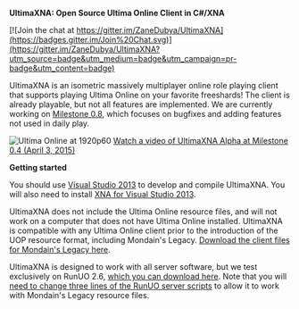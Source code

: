 **UltimaXNA: Open Source Ultima Online Client in C#/XNA**

[![Join the chat at https://gitter.im/ZaneDubya/UltimaXNA](https://badges.gitter.im/Join%20Chat.svg)](https://gitter.im/ZaneDubya/UltimaXNA?utm_source=badge&utm_medium=badge&utm_campaign=pr-badge&utm_content=badge)

UltimaXNA is an isometric massively multiplayer online role playing client that supports playing Ultima Online on your favorite freeshards! The client is already playable, but not all features are implemented. We are currently working on [Milestone 0.8](https://github.com/ZaneDubya/UltimaXNA/milestones), which focuses on bugfixes and adding features not used in daily play.

![Ultima Online at 1920p60](https://cloud.githubusercontent.com/assets/7041719/9290206/9215ffac-434f-11e5-8739-0739567008d1.jpg)
[Watch a video of UltimaXNA Alpha at Milestone 0.4 (April 3, 2015)](http://www.youtube.com/watch?v=gUfpQkLBdzE)

**Getting started**

You should use [Visual Studio 2013](https://www.visualstudio.com/en-us/products/visual-studio-express-vs.aspx) to develop and compile UltimaXNA. You will also need to install [XNA for Visual Studio 2013](https://msxna.codeplex.com/releases/view/117230).

UltimaXNA does not include the Ultima Online resource files, and will not work on a computer that does not have Ultima Online installed. UltimaXNA is compatible with any Ultima Online client prior to the introduction of the UOP resource format, including Mondain's Legacy. [Download the client files for Mondain's Legacy here](http://download.cnet.com/Ultima-Online-Mondain-s-Legacy-client/3000-7540_4-10432237.html).

UltimaXNA is designed to work with all server software, but we test exclusively on RunUO 2.6, [which you can download here](https://github.com/runuo/runuo/releases). Note that you will [need to change three lines of the RunUO server scripts](https://github.com/ZaneDubya/UltimaXNA/wiki) to allow it to work with Mondain's Legacy resource files.
